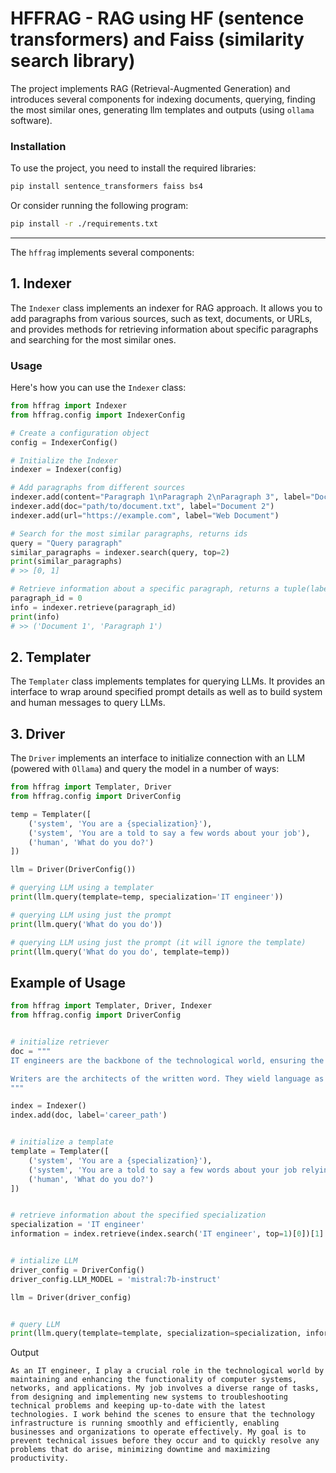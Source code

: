 # HFFRAG - RAG using HF (sentence transformers) and Faiss (similarity search library)

The project implements RAG (Retrieval-Augmented Generation) and introduces several components for indexing documents, querying, finding the most similar ones, generating llm templates and outputs (using `ollama` software).

### Installation

To use the project, you need to install the required libraries:

```bash
pip install sentence_transformers faiss bs4
```

Or consider running the following program:

```bash
pip install -r ./requirements.txt
```

---

The `hffrag` implements several components:

## 1. Indexer

The `Indexer` class implements an indexer for RAG approach. It allows you to add paragraphs from various sources, such as text, documents, or URLs, and provides methods for retrieving information about specific paragraphs and searching for the most similar ones.

### Usage

Here's how you can use the `Indexer` class:

```python
from hffrag import Indexer
from hffrag.config import IndexerConfig

# Create a configuration object
config = IndexerConfig()

# Initialize the Indexer
indexer = Indexer(config)

# Add paragraphs from different sources
indexer.add(content="Paragraph 1\nParagraph 2\nParagraph 3", label="Document 1")
indexer.add(doc="path/to/document.txt", label="Document 2")
indexer.add(url="https://example.com", label="Web Document")

# Search for the most similar paragraphs, returns ids
query = "Query paragraph"
similar_paragraphs = indexer.search(query, top=2)
print(similar_paragraphs)
# >> [0, 1]

# Retrieve information about a specific paragraph, returns a tuple(label, paragraph)
paragraph_id = 0
info = indexer.retrieve(paragraph_id)
print(info)
# >> ('Document 1', 'Paragraph 1')
```

## 2. Templater

The `Templater` class implements templates for querying LLMs. It provides an interface to wrap around specified prompt details as well as to build system and human messages to query LLMs.

## 3. Driver

The `Driver` implements an interface to initialize connection with an LLM (powered with `Ollama`) and query the model in a number of ways:

```python
from hffrag import Templater, Driver
from hffrag.config import DriverConfig

temp = Templater([
	('system', 'You are a {specialization}'),
	('system', 'You are a told to say a few words about your job'),
	('human', 'What do you do?')
])

llm = Driver(DriverConfig())

# querying LLM using a templater
print(llm.query(template=temp, specialization='IT engineer'))

# querying LLM using just the prompt
print(llm.query('What do you do'))

# querying LLM using just the prompt (it will ignore the template)
print(llm.query('What do you do', template=temp))
```  

## Example of Usage

```python
from hffrag import Templater, Driver, Indexer
from hffrag.config import DriverConfig


# initialize retriever
doc = """
IT engineers are the backbone of the technological world, ensuring the smooth operation and functionality of computer systems, networks, and applications. Their responsibilities encompass a wide range of tasks, from designing and implementing new systems to troubleshooting technical problems and keeping everything up-to-date.

Writers are the architects of the written word. They wield language as their tool, crafting stories, poems, articles, scripts, and countless other forms of creative expression. Their work entertains, informs, educates, and inspires, shaping our understanding of the world and ourselves.
"""

index = Indexer()
index.add(doc, label='career_path')


# initialize a template
template = Templater([
	('system', 'You are a {specialization}'),
	('system', 'You are a told to say a few words about your job relying on the following information: {information}'),
	('human', 'What do you do?')
])


# retrieve information about the specified specialization
specialization = 'IT engineer'
information = index.retrieve(index.search('IT engineer', top=1)[0])[1]


# intialize LLM
driver_config = DriverConfig()
driver_config.LLM_MODEL = 'mistral:7b-instruct'

llm = Driver(driver_config)


# query LLM
print(llm.query(template=template, specialization=specialization, information=information))
```
Output
```
As an IT engineer, I play a crucial role in the technological world by maintaining and enhancing the functionality of computer systems, networks, and applications. My job involves a diverse range of tasks, from designing and implementing new systems to troubleshooting technical problems and keeping up-to-date with the latest technologies. I work behind the scenes to ensure that the technology infrastructure is running smoothly and efficiently, enabling businesses and organizations to operate effectively. My goal is to prevent technical issues before they occur and to quickly resolve any problems that do arise, minimizing downtime and maximizing productivity.
```
